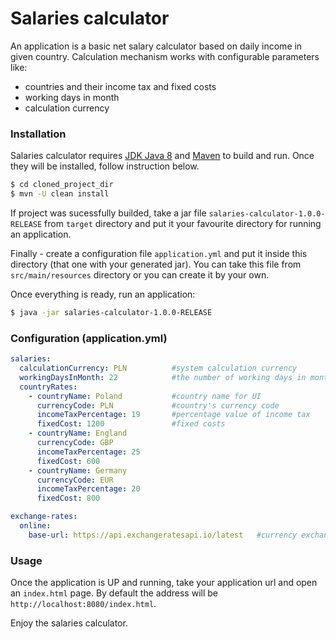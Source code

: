 # Salaries calculator

An application is a basic net salary calculator based on daily income in given country. Calculation mechanism works with configurable parameters like:

  - countries and their income tax and fixed costs
  - working days in month
  - calculation currency

### Installation

Salaries calculator requires [JDK Java 8](https://www.oracle.com/technetwork/java/javaee/downloads/java-ee-sdk-downloads-3908423.html) and [Maven](https://maven.apache.org/download.cgi) to build and run.
Once they will be installed, follow instruction below.

```sh
$ cd cloned_project_dir
$ mvn -U clean install
```

If project was sucessfully builded, take a jar file `salaries-calculator-1.0.0-RELEASE` from `target` directory and put it your favourite directory for running an application.

Finally - create a configuration file `application.yml` and put it inside this directory (that one with your generated jar). You can take this file from `src/main/resources` directory or you can create it by your own.

Once everything is ready, run an application:

```sh
$ java -jar salaries-calculator-1.0.0-RELEASE
```

### Configuration (application.yml)

```yaml
salaries:
  calculationCurrency: PLN          #system calculation currency
  workingDaysInMonth: 22            #the number of working days in month
  countryRates:
    - countryName: Poland           #country name for UI
      currencyCode: PLN             #country's currency code
      incomeTaxPercentage: 19       #percentage value of income tax
      fixedCost: 1200               #fixed costs
    - countryName: England
      currencyCode: GBP
      incomeTaxPercentage: 25
      fixedCost: 600
    - countryName: Germany
      currencyCode: EUR
      incomeTaxPercentage: 20
      fixedCost: 800

exchange-rates:
  online:
    base-url: https://api.exchangeratesapi.io/latest   #currency exchange api url
```

### Usage
Once the application is UP and running, take your application url and open an `index.html` page. By default the address will be `http://localhost:8080/index.html`.

Enjoy the salaries calculator.